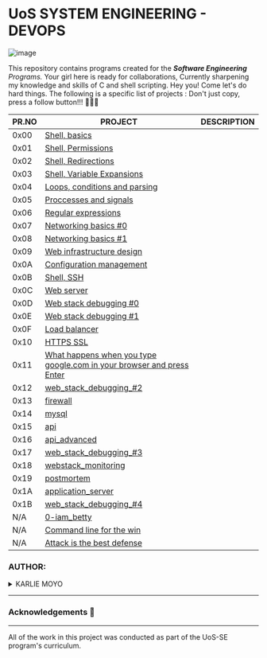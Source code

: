 # UoS SYSTEM ENGINEERING - DEVOPS

![image](https://github.com/Karlie-crypto/alx-system_engineering-devops/assets/110098940/96ecb794-593f-432f-8cee-b98a79df8f19)

This repository contains programs created for the _**Software Engineering** Programs._ Your girl here is ready for collaborations, Currently sharpening my knowledge and skills of C and shell scripting. Hey you! Come let's do hard things. The following is a specific list of projects : Don't just copy, press a follow button!!! 👩🏽‍💻

| PR.NO | PROJECT                                                                                                                                                 | DESCRIPTION |
| ----- | ------------------------------------------------------------------------------------------------------------------------------------------------------- | ----------- |
| 0x00  | [Shell, basics](./0x00-shell_basics/)                                                                                                                   |             |
| 0x01  | [Shell, Permissions](./0x01-shell_permissions/)                                                                                                         |             |
| 0x02  | [Shell, Redirections](./0x02-shell_redirections/)                                                                                                       |             |
| 0x03  | [Shell, Variable Expansions](./0x03-shell_variables_expansions/)                                                                                        |             |
| 0x04  | [Loops, conditions and parsing](./0x04-loops_conditions_and_parsing/)                                                                                   |             |
| 0x05  | [Proccesses and signals](./0x05-processes_and_signals/)                                                                                                 |             |
| 0x06  | [Regular expressions](./0x06-regular_expressions/)                                                                                                      |             |
| 0x07  | [Networking basics #0](./0x07-networking_basics/)                                                                                                       |             |
| 0x08  | [Networking basics #1](./0x08-networking_basics_2/)                                                                                                     |             |
| 0x09  | [Web infrastructure design](./0x09-web_infrastructure_design/)                                                                                          |             |
| 0x0A  | [Configuration management](./0x0A-configuration_management/)                                                                                            |             |
| 0x0B  | [Shell, SSH](./0x0B-ssh/)                                                                                                                               |             |
| 0x0C  | [Web server](./0x0C-web_server/)                                                                                                                        |             |
| 0x0D  | [Web stack debugging #0](./0x0D-web_stack_debugging_0/)                                                                                                 |             |
| 0x0E  | [Web stack debugging #1](./0x0E-web_stack_debugging_1/)                                                                                                 |             |
| 0x0F  | [Load balancer](./0x0F-load_balancer/)                                                                                                                  |             |
| 0x10  | [HTTPS SSL](./0x10-https_ssl/)                                                                                                                          |             |
| 0x11  | [What happens when you type google.com in your browser and press Enter](./0x11-what_happens_when_your_type_google_com_in_your_browser_and_press_enter/)|             |
| 0x12  | [web_stack_debugging_#2](./0x12-web_stack_debugging_2/)  |
| 0x13  | [firewall](./0x13-firewall/)               |             |
| 0x14  | [mysql](./0x14-mysql/)                     |             |
| 0x15  | [api](./0x15-api/)                         |             |
| 0x16  | [api_advanced](./0x16-api_advanced/)                |             |                  |
| 0x17  | [web_stack_debugging_#3](./0x17-web_stack_debugging_3/)  |                  |
| 0x18  | [webstack_monitoring](./0x18-webstack_monitoring/)       |                  |
| 0x19  | [postmortem](./0x19-postmortem/)                         |                  |
| 0x1A  | [application_server](./0x1A-application_server/)         |                  |
| 0x1B  | [web_stack_debugging_#4](./0x1B-web_stack_debugging_4/)  |                  |
| N/A   | [0-iam_betty](./0-iam_betty/)              |             |
| N/A   | [Command line for the win](./command_line_for_the_win)                                                                                                    |              
| N/A   | [Attack is the best defense](./attack_is_the_best_defense/)|                                                                                              |             |


### AUTHOR:
<details>
    <summary>KARLIE MOYO</summary>
    <ul>
        <li>
            <a href="https://github.com/karlie-moyo">Github</a>
        </li>
        <li>
            <a href="https://twitter.com/karlieemoyo">Twitter</a>
        </li>
        <li>
            <a href="https://www.linkedin.com/in/karlie-moyo/">Linkedin</a>
        </li>
    </ul>
</details>

---

### Acknowledgements  :pray:
___
All of the work in this project was conducted as part of the UoS-SE program's curriculum. 

